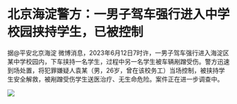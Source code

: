 

# 北京海淀警方：一男子驾车强行进入中学校园挟持学生，已被控制

据@平安北京海淀
微博消息，2023年6月12日7时许，一男子驾车强行进入海淀区某中学校园内，下车挟持一名学生，过程中另一名学生被车辆剐蹭受伤。警方迅速到场处置，将犯罪嫌疑人袁某（男，26岁，曾在该校务工）当场控制，被挟持学生安全解救，被剐蹭受伤学生送医治疗、无生命危险。案件正在进一步调查中。
​​​

![](https://inews.gtimg.com/om_bt/OJHAWyrEHZ-bhpqMEmBffLG48pwUj_vFiO3AJqzXE6mgEAA/1000)

